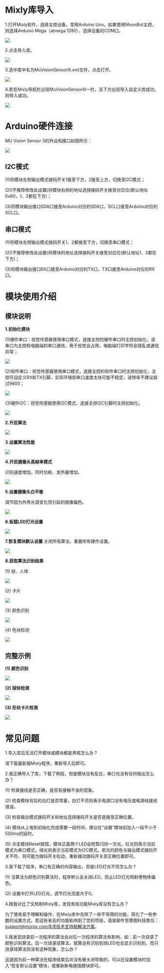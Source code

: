 # Mixly库导入
1.打开Mixly软件，选择主控设备，常用Arduino Uno。如果使用MoonBot主控，则选择Arduino Mega（atmega 1280），选择设备的COM口。

![](./images/MUVS3_Mixly_hardware.png)

2.点击导入库。

![](./images/MUVS3_Mixly_import.png)

3.选中库中名为MuVisionSensorIII.xml文件，点击打开。

![](./images/MUVS3_Mixly_file.png)

4.若在Mixly导航栏出现MuVisionSensorIII一栏，且下方出现导入自定义库成功，则导入成功。

![](./images/MUVS3_Mixly_imported.png)

# Arduino硬件连接

MU Vision Sensor 3的外设和接口如图所示：

![](./images/MUVS3_pinout.png)

## I2C模式

(1)将模块左侧输出模式拨码开关1拨至下方，2拨至上方，切换至I2C模式；

(2)(不推荐修改此设置)将模块右侧的地址选择拨码开关拨至对应位(默认地址0x60，1、2都在下方)；

(3)将模块输出接口SDA口接至Arduino对应的SDA口，SCL口接至Arduino对应的SCL口。

## 串口模式

(1)将模块左侧输出模式拨码开关1、2都拨至下方，切换至串口模式；

(2)(不推荐修改此设置)将模块的地址选择拨码开关拨至对应位(默认地址1、2都在下方)；

(3)将模块输出接口RX口接至Arduino对应的TX口，TX口接至Arduino对应的RX口。

# 模块使用介绍

## 模块说明

**1.初始化模块**

(1)硬件串口：视觉传感器使用串口模式，连接主控的硬件串口时主控初始化，该串口为主控和电脑端的串口通信，用于视觉会占用，电脑端打印字符会错乱或通信异常；

![](./images/Mixly_block_serial_init.png)

(2)软件串口：视觉传感器使用串口模式，连接主控的软件串口时主控初始化，主控可自定义RX和TX引脚，实际环境软串口速度太快可能不稳定，波特率不建议超过9600；

![](./images/Mixly_block_softserial_init.png)

(3)硬件I2C：视觉传感器使用I2C模式，连接主控I2C引脚时主控初始化。

![](./images/Mixly_block_i2c_init.png)

**2.开启算法**

![](./images/Mixly_block_enable_algorithm.png)

**3.设置算法性能**

![](./images/Mixly_block_algorithm_performance.png)

**4.开启摄像头高帧率模式**

识别速度增加，同时功耗、发热量增加。

![](./images/Mixly_block_highFPS.png)

**5.设置摄像头白平衡**

调节因为外界光源变化而引起的图像偏色。

![](./images/Mixly_block_setWB.png)

**6.板载LED灯光设置**

![](./images/Mixly_block_setLED.png)

**7.恢复模块默认设置**
关闭所有算法，重置所有硬件设置。

![](./images/Mixly_block_setdefault.png)

**8.获取算法识别结果**

(1) 球、人体

![](./images/Mixly_block_ball_detect.png)

(2) 卡片

![](./images/Mixly_block_card_detect.png)

(3) 颜色识别

![](./images/Mixly_block_color_recognition.png)

(4) 色块检测

![](./images/Mixly_block_color_block.png)

## 完整示例

**(1) 颜色识别**

![](./images/Mixly_example_color_recognition.png)

**(2) 球体检测**

![](./images/Mixly_example_ball_detect.png)

**(3) 形状卡片检测**

![](./images/Mixly_example_card_detect.png)

# 常见问题

1.导入库后无法打开模块或模块都是黑框怎么办？
 
请下载最新版Mixly程序，重新导入后即可。  

2.我正确导入了库，下载了例程，但是模块没有反应，串口也没有任何输出怎么办？ 
  
(1) 检查接线是否正确，是否有接触不良的现象。

(2) 检查模块背后的白灯是否常量，白灯不亮则表示电源口没有电压或电源线接线错误。

(3) 检查输出模式拨码开关和地址选择拨码开关是否是拨至正确位置。

(4) 模块从上电到初始化完成需要一段时间，建议在“设置”模块前加入一段不小于500ms的延时。  
 
(5) 点击模块Reset按钮，模块正面两个LED会短暂闪烁一次光。红光则表示当前模式为串口模式，绿光则表示当前模式为I2C模式。若光的颜色与输出模式拨码开关不符，则可能为拨码开关松动，重新拨动拨码开关至正确位置即可。  

3.我下载了程序，串口有正确的内容输出，但是LED灯光不亮怎么办？  

(1) 当算法为颜色识别算法时，程序默认会关闭LED，防止LED灯光照射使物体偏色。  

(2) 设置中打开LED灯光，调节灯光亮度大于0。  

4.按我对比了文档和Mixly库，发现有些功能Mixly库没有怎么办？  

为了使库易于理解和操作，在Mixly库中去除了一些不常用的功能，简化了一些参数的设置方式。若这些省去的功能影响到了您的项目，请发邮件至摩图科技售后：support@morpx.com寻求技术支持和解决方案。  

5.我发现烧录前一次程序的算法会对后一次程序的算法有影响，如：前一次烧录了颜色识别算法，后一次烧录球算法，就算没有识别到球LED也会显示识别到，而只烧录球算法则没有这种现象，怎么办？  

这是因为前一种算法在程序结束后并没有被关闭导致的，可以在设置模块时加入“恢复默认设置”模块，或重新断电拨插模块即可。  